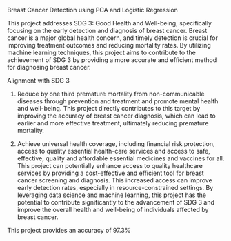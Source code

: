 Breast Cancer Detection using PCA and Logistic Regression

This project addresses SDG 3: Good Health and Well-being, specifically focusing on the early detection and diagnosis of breast cancer. Breast cancer is a major global health concern, and timely detection is crucial for improving treatment outcomes and reducing mortality rates. By utilizing machine learning techniques, this project aims to contribute to the achievement of SDG 3 by providing a more accurate and efficient method for diagnosing breast cancer.

Alignment with SDG 3

1. Reduce by one third premature mortality from non-communicable diseases through prevention and treatment and promote mental health and well-being.
This project directly contributes to this target by improving the accuracy of breast cancer diagnosis, which can lead to earlier and more effective treatment, ultimately reducing premature mortality.

2. Achieve universal health coverage, including financial risk protection, access to quality essential health-care services and access to safe, effective, quality and affordable essential medicines and vaccines for all.
This project can potentially enhance access to quality healthcare services by providing a cost-effective and efficient tool for breast cancer screening and diagnosis. This increased access can improve early detection rates, especially in resource-constrained settings.
By leveraging data science and machine learning, this project has the potential to contribute significantly to the advancement of SDG 3 and improve the overall health and well-being of individuals affected by breast cancer.

This project provides an accuracy of 97.3%
